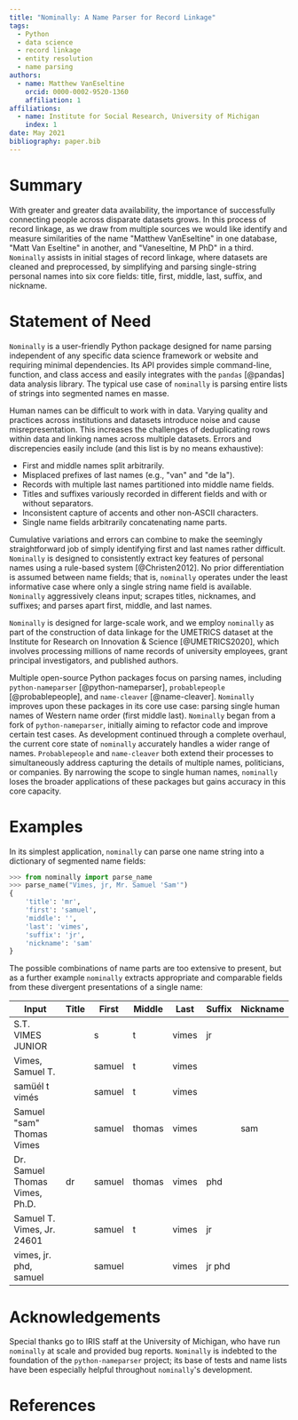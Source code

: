 ```yaml
---
title: "Nominally: A Name Parser for Record Linkage"
tags:
  - Python
  - data science
  - record linkage
  - entity resolution
  - name parsing
authors:
  - name: Matthew VanEseltine
    orcid: 0000-0002-9520-1360
    affiliation: 1
affiliations:
  - name: Institute for Social Research, University of Michigan
    index: 1
date: May 2021
bibliography: paper.bib
---
```


# Summary

With greater and greater data availability, the importance
of successfully connecting people across disparate datasets grows.
In this process of record linkage, as we draw from multiple sources
we would like identify and measure similarities of the name
"Matthew VanEseltine" in one database,
"Matt Van Eseltine" in another,
and "Vaneseltine, M PhD" in a third.
`Nominally` assists in initial stages of record linkage,
where datasets are cleaned and preprocessed,
by simplifying and parsing single-string personal names
into six core fields: title, first, middle, last, suffix, and nickname.

# Statement of Need

`Nominally` is a user-friendly Python package designed for name parsing
independent of any specific data science framework or website
and requiring minimal dependencies.
Its API provides simple command-line, function, and class access
and easily integrates with the `pandas` [@pandas] data analysis library.
The typical use case of `nominally`
is parsing entire lists of strings into segmented names en masse.

Human names can be difficult to work with in data.
Varying quality and practices across institutions and datasets
introduce noise and cause misrepresentation.
This increases the challenges of deduplicating rows within data
and linking names across multiple datasets.
Errors and discrepencies easily include (and this list is by no means exhaustive):

- First and middle names split arbitrarily.
- Misplaced prefixes of last names (e.g., "van" and "de la").
- Records with multiple last names partitioned into middle name fields.
- Titles and suffixes variously recorded in different fields and with or without separators.
- Inconsistent capture of accents and other non-ASCII characters.
- Single name fields arbitrarily concatenating name parts.

Cumulative variations and errors can combine to make
the seemingly straightforward job of simply identifying first and last names rather difficult.
`Nominally` is designed to consistently extract key features of personal names
using a rule-based system [@Christen2012].
No prior differentiation is assumed between name fields;
that is, `nominally` operates under the least informative case
where only a single string name field is available.
`Nominally` aggressively cleans input;
scrapes titles, nicknames, and suffixes;
and parses apart first, middle, and last names.

`Nominally` is designed for large-scale work,
and we employ `nominally` as part of the construction of data linkage for
the UMETRICS dataset at the Institute for Research on Innovation & Science [@UMETRICS2020],
which involves processing millions of name records of
university employees, grant principal investigators, and published authors.

Multiple open-source Python packages focus on parsing names, including
`python-nameparser` [@python-nameparser],
`probablepeople` [@probablepeople],
and `name-cleaver` [@name-cleaver].
`Nominally` improves upon these packages in its core use case:
parsing single human names of Western name order (first middle last).
`Nominally` began from a fork of `python-nameparser`,
initially aiming to refactor code and improve certain test cases.
As development continued through a complete overhaul,
the current core state of `nominally` accurately handles a wider range of names.
`Probablepeople` and `name-cleaver`
both extend their processes to simultaneously address
capturing the details of multiple names, politicians, or companies.
By narrowing the scope to single human names,
`nominally` loses the broader applications of these packages
but gains accuracy in this core capacity.

# Examples

In its simplest application,
`nominally` can parse one name string into a dictionary of segmented name fields:

```python
>>> from nominally import parse_name
>>> parse_name("Vimes, jr, Mr. Samuel 'Sam'")
{
    'title': 'mr',
    'first': 'samuel',
    'middle': '',
    'last': 'vimes',
    'suffix': 'jr',
    'nickname': 'sam'
}
```

The possible combinations of name parts are too extensive to present,
but as a further example `nominally` extracts appropriate and comparable fields
from these divergent presentations of a single name:

| Input                          | Title | First  | Middle | Last  | Suffix | Nickname |
| ------------------------------ | ----- | ------ | ------ | ----- | ------ | -------- |
| S.T. VIMES JUNIOR              |       | s      | t      | vimes | jr     |          |
| Vimes, Samuel T.               |       | samuel | t      | vimes |        |          |
| samüél t vimés                 |       | samuel | t      | vimes |        |          |
| Samuel "sam" Thomas Vimes      |       | samuel | thomas | vimes |        | sam      |
| Dr. Samuel Thomas Vimes, Ph.D. | dr    | samuel | thomas | vimes | phd    |          |
| Samuel T. Vimes, Jr. 24601     |       | samuel | t      | vimes | jr     |          |
| vimes, jr. phd, samuel         |       | samuel |        | vimes | jr phd |          |

# Acknowledgements

Special thanks go to IRIS staff at the University of Michigan,
who have run `nominally` at scale and provided bug reports.
`Nominally` is indebted to the foundation of the
`python-nameparser` project;
its base of tests and name lists have been
especially helpful throughout `nominally`'s development.

# References
